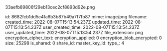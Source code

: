 33aefb89806f29eb13cec2cf8893d92e.png

id: 8682fcb1dd5c4fa6b3b87b49a7f7fb87
mime: image/png
filename: 
created_time: 2022-08-07T15:13:54.237Z
updated_time: 2022-08-07T15:13:54.237Z
user_created_time: 2022-08-07T15:13:54.237Z
user_updated_time: 2022-08-07T15:13:54.237Z
file_extension: png
encryption_cipher_text: 
encryption_applied: 0
encryption_blob_encrypted: 0
size: 25298
is_shared: 0
share_id: 
master_key_id: 
type_: 4